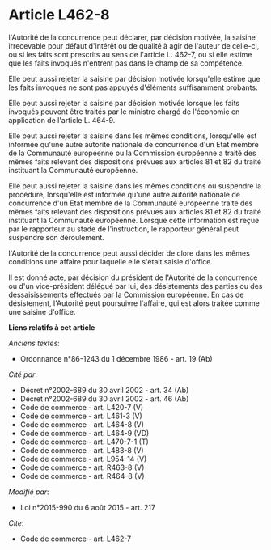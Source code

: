 # Article L462-8

l'Autorité de la concurrence peut déclarer, par décision motivée, la saisine irrecevable pour défaut d'intérêt ou de qualité
à agir de l'auteur de celle-ci, ou si les faits sont prescrits au sens de l'article L. 462-7, ou si elle estime que les faits
invoqués n'entrent pas dans le champ de sa compétence. 

Elle peut aussi rejeter la saisine par décision motivée lorsqu'elle estime que les faits invoqués ne sont pas appuyés
d'éléments suffisamment probants. 

Elle peut aussi rejeter la saisine par décision motivée lorsque les faits invoqués peuvent être traités par le ministre
chargé de l'économie en application de l'article L. 464-9. 

Elle peut aussi rejeter la saisine dans les mêmes conditions, lorsqu'elle est informée qu'une autre autorité nationale de
concurrence d'un Etat membre de la Communauté européenne ou la Commission européenne a traité des mêmes faits relevant des
dispositions prévues aux articles 81 et 82 du traité instituant la Communauté européenne. 

Elle peut aussi rejeter la saisine dans les mêmes conditions ou suspendre la procédure, lorsqu'elle est informée qu'une autre
autorité nationale de concurrence d'un Etat membre de la Communauté européenne traite des mêmes faits relevant des
dispositions prévues aux articles 81 et 82 du traité instituant la Communauté européenne. Lorsque cette information est reçue
par le rapporteur au stade de l'instruction, le rapporteur général peut suspendre son déroulement. 

l'Autorité de la concurrence peut aussi décider de clore dans les mêmes conditions une affaire pour laquelle elle s'était
saisie d'office. 

Il est donné acte, par décision du président de l'Autorité de la concurrence ou d'un vice-président délégué par lui, des
désistements des parties ou des dessaisissements effectués par la Commission européenne. En cas de désistement, l'Autorité
peut poursuivre l'affaire, qui est alors traitée comme une saisine d'office.

**Liens relatifs à cet article**

_Anciens textes_:

  - Ordonnance n°86-1243 du 1 décembre 1986 - art. 19 (Ab)

_Cité par_:

  - Décret n°2002-689 du 30 avril 2002 - art. 34 (Ab)
  - Décret n°2002-689 du 30 avril 2002 - art. 46 (Ab)
  - Code de commerce - art. L420-7 (V)
  - Code de commerce - art. L461-3 (V)
  - Code de commerce - art. L464-8 (V)
  - Code de commerce - art. L464-9 (VD)
  - Code de commerce - art. L470-7-1 (T)
  - Code de commerce - art. L483-8 (V)
  - Code de commerce - art. L954-14 (V)
  - Code de commerce - art. R463-8 (V)
  - Code de commerce - art. R464-8 (V)

_Modifié par_:

  - Loi n°2015-990 du 6 août 2015 - art. 217

_Cite_:

  - Code de commerce - art. L462-7
